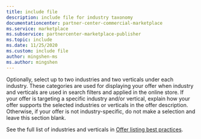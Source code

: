 ```yaml
---
title: include file
description: include file for industry taxonomy
documentationcenter: partner-center-commercial-marketplace
ms.service: marketplace
ms.subservice: partnercenter-marketplace-publisher
ms.topic: include
ms.date: 11/25/2020
ms.custom: include file
author: mingshen-ms
ms.author: mingshen
---
```


Optionally, select up to two industries and two verticals under each industry. These categories are used for displaying your offer when industry and verticals are used in search filters and applied in the online store. If your offer is targeting a specific industry and/or vertical, explain how your offer supports the selected industries or verticals in the offer description. Otherwise, if your offer is not industry-specific, do not make a selection and leave this section blank.

See the full list of industries and verticals in [Offer listing best practices](../gtm-offer-listing-best-practices.md).
